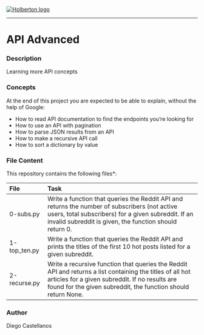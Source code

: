 [![Holberton logo](https://secure.meetupstatic.com/photos/event/6/9/5/0/600_445886960.jpeg)](https://www.holbertonschool.com/)

***

# API Advanced

### Description
Learning more API concepts

### Concepts
At the end of this project you are expected to be able to explain, without the help of Google:

*    How to read API documentation to find the endpoints you’re looking for
*    How to use an API with pagination
*    How to parse JSON results from an API
*    How to make a recursive API call
*    How to sort a dictionary by value

### File Content
This repository contains the following files*:

| File | Task |
| :--- | :--- |
| 0-subs.py | Write a function that queries the Reddit API and returns the number of subscribers (not active users, total subscribers) for a given subreddit. If an invalid subreddit is given, the function should return 0. |
| 1-top_ten.py | Write a function that queries the Reddit API and prints the titles of the first 10 hot posts listed for a given subreddit. |
| 2-recurse.py | Write a recursive function that queries the Reddit API and returns a list containing the titles of all hot articles for a given subreddit. If no results are found for the given subreddit, the function should return None. |

### Author
Diego Castellanos
